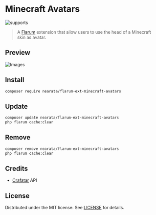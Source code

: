 # Minecraft Avatars

![supports](https://flarum-badge-api.davwheat.dev/v1/compat-latest/nearata/flarum-ext-minecraft-avatars)

> A [Flarum](https://flarum.org) extension that allow users to use the head of a Minecraft skin as avatar.

## Preview

![Images](https://i.imgur.com/u0OoVVr.png)

## Install

```sh
composer require nearata/flarum-ext-minecraft-avatars
```

## Update

```sh
composer update nearata/flarum-ext-minecraft-avatars
php flarum cache:clear
```

## Remove

```sh
composer remove nearata/flarum-ext-minecraft-avatars
php flarum cache:clear
```

## Credits

- [Crafatar](https://crafatar.com/) API

## License

Distributed under the MIT license. See [LICENSE](LICENSE) for details.

